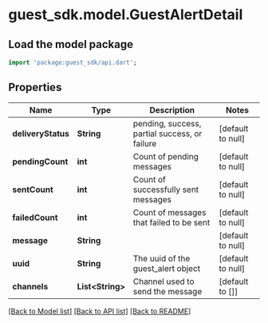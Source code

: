 # guest_sdk.model.GuestAlertDetail

## Load the model package
```dart
import 'package:guest_sdk/api.dart';
```

## Properties
Name | Type | Description | Notes
------------ | ------------- | ------------- | -------------
**deliveryStatus** | **String** | pending, success, partial success, or failure   | [default to null]
**pendingCount** | **int** | Count of pending messages  | [default to null]
**sentCount** | **int** | Count of successfully sent messages  | [default to null]
**failedCount** | **int** | Count of messages that failed to be sent | [default to null]
**message** | **String** |  | [default to null]
**uuid** | **String** | The uuid of the guest_alert object | [default to null]
**channels** | **List&lt;String&gt;** | Channel used to send the message | [default to []]

[[Back to Model list]](../README.md#documentation-for-models) [[Back to API list]](../README.md#documentation-for-api-endpoints) [[Back to README]](../README.md)


